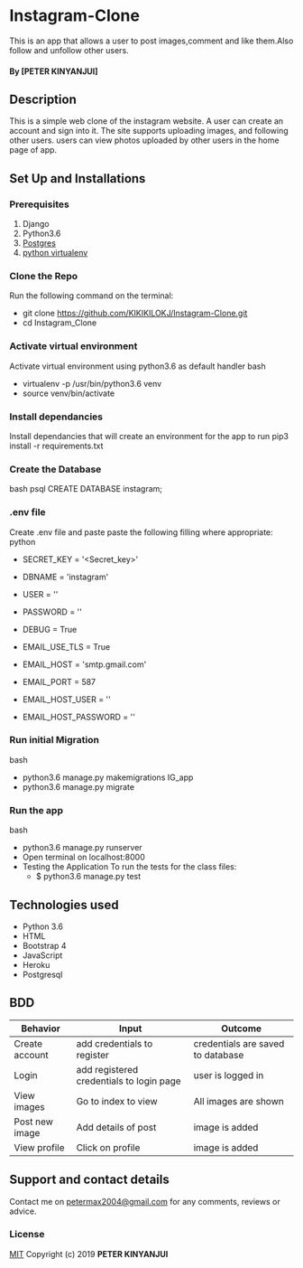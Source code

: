 # Instagram-Clone
This is an app that allows a user to post images,comment and like them.Also follow and unfollow other users.

#### By **[PETER KINYANJUI]**

## Description
This is a simple web clone of the instagram website. A user can create an account and sign into it.
The site supports uploading images, and following other users.
users can view photos uploaded by other users in the home page of app.
## Set Up and Installations

### Prerequisites
1. Django
2. Python3.6
3. [Postgres](https://www.postgresql.org/download/)
4. [python virtualenv](https://gist.github.com/Geoyi/d9fab4f609e9f75941946be45000632b)

### Clone the Repo
Run the following command on the terminal:
* git clone https://github.com/KIKIKILOKJ/Instagram-Clone.git 
* cd Instagram_Clone

### Activate virtual environment
Activate virtual environment using python3.6 as default handler
bash
* virtualenv -p /usr/bin/python3.6 venv 
* source venv/bin/activate

### Install dependancies
Install dependancies that will create an environment for the app to run
pip3 install -r requirements.txt

### Create the Database
bash
psql
CREATE DATABASE instagram;

### .env file
Create .env file and paste paste the following filling where appropriate:
python
* SECRET_KEY = '<Secret_key>'
* DBNAME = 'instagram'
* USER = '<Username>'
* PASSWORD = '<password>'
* DEBUG = True

* EMAIL_USE_TLS = True
* EMAIL_HOST = 'smtp.gmail.com'
* EMAIL_PORT = 587
* EMAIL_HOST_USER = '<your-email>'
* EMAIL_HOST_PASSWORD = '<your-password>'

### Run initial Migration
bash
 * python3.6 manage.py makemigrations IG_app
 * python3.6 manage.py migrate

### Run the app
bash
* python3.6 manage.py runserver
* Open terminal on localhost:8000
* Testing the Application
To run the tests for the class files:
   * $ python3.6 manage.py test

## Technologies used
   - Python 3.6
   - HTML
   - Bootstrap 4
   - JavaScript
   - Heroku
   - Postgresql

## BDD
| Behavior           | Input                 | Outcome                            |
| -------------------|-----------------------| -----------------------------------|
| Create account       | add credentials to register | credentials are saved to database         |
|Login| add registered credentials to login page   |    user is logged in   |
|View images       |Go to index to view  | All images are shown|
|Post new image      | Add details of post  | image is added         |
|View profile       | Click on profile  | image is added         |

## Support and contact details
Contact me on petermax2004@gmail.com for any comments, reviews or advice.

### License
[MIT](LICENSE)
Copyright (c) 2019 **PETER KINYANJUI**
